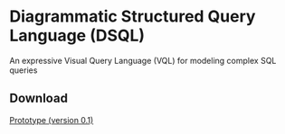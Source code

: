# Diagrammatic Structured Query Language (DSQL)

An expressive Visual Query Language (VQL) for modeling complex SQL queries

## Download

[Prototype (version 0.1)](https://github.com/dsqlcase/dsqlcase.github.io/releases)
